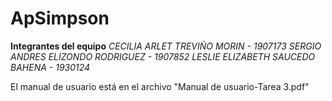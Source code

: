 # ApSimpson
**Integrantes del equipo**
*CECILIA ARLET TREVIÑO MORIN - 1907173
SERGIO ANDRES ELIZONDO RODRIGUEZ  - 1907852
LESLIE ELIZABETH SAUCEDO BAHENA  - 1930124*

El manual de usuario está en el archivo "Manual de usuario-Tarea 3.pdf"
